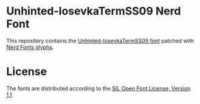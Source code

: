 # Unhinted-IosevkaTermSS09 Nerd Font
This repository contains the [Unhinted-IosevkaTermSS09 font](https://github.com/be5invis/Iosevka) patched with [Nerd Fonts glyphs](https://github.com/ryanoasis/nerd-fonts).

# License
The fonts are distributed according to the [SIL Open Font License, Version 1.1](LICENSE).
